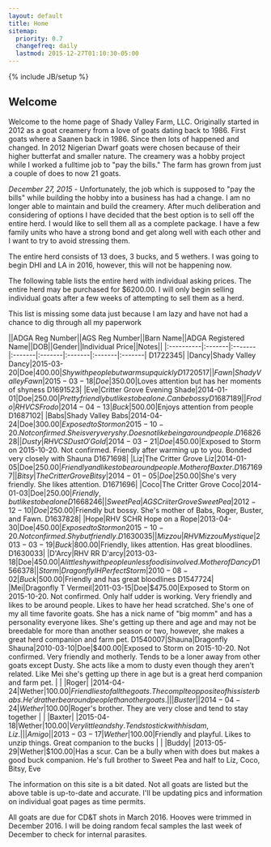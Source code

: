 ```yaml
---
layout: default
title: Home
sitemap:
  priority: 0.7
  changefreq: daily
  lastmod: 2015-12-27T01:10:30-05:00
---
```

{% include JB/setup %}

## Welcome

Welcome to the home page of Shady Valley Farm, LLC. Originally started in 2012 as a goat creamery from a love of
goats dating back to 1986. First goats where a Saanen back in 1986. Since then lots of happened and changed. In 2012
Nigerian Dwarf goats were chosen because of their higher butterfat and smaller nature. The creamery was a hobby project
while I worked a fulltime job to "pay the bills." The farm has grown from just a couple of does to now 21 goats.

*December 27, 2015* - Unfortunately, the job which is supposed to "pay the bills" while building the hobby into a business
has had a change. I am no longer able to maintain and build the creamery. After much deliberation and considering of options
I have decided that the best option is to sell off the entire herd. I would like to sell them all as a complete package. I have
a few family units who have a strong bond and get along well with each other and I want to try to avoid stressing them.

The entire herd consists of 13 does, 3 bucks, and 5 wethers.  I was going to begin DHI and LA in 2016, however, this will not be
happening now. 

The following table lists the entire herd with individual asking prices. The entire herd may be purchased for $6200.00. I will only
begin selling individual goats after a few weeks of attempting to sell them as a herd. 

This list is missing some data just because I am lazy and have not had a chance to dig through all my paperwork

||ADGA Reg Number||AGS Reg Number||Barn Name||ADGA Registered Name||DOB||Gender||Individual Price||Notes||
|:----------|:-------|:-------|:-------|:-------|:-------|:-------|:-------|
D1722345| |Dancy|Shady Valley Dancy|2015-03-20|Doe|$400.00|Shy with people but warms up quickly
D1720517| |Fawn|Shady Valley Fawn|2015-03-18|Doe|$350.00|Loves attention but has her moments of shyness
D1691523| |Eve|Critter Grove Evening Shade|2014-01-01|Doe|$250.00|Pretty friendly but likes to be alone. Can be bossy
D1687189| |Frodo|RHV CS Frodo|2014-04-13|Buck|$500.00|Enjoys attention from people
D1687102| |Babs|Shady Valley Babs|2014-04-24|Doe|$300.00|Exposed to Storm on 2015-10-20. Not confirmed. She is very very shy. Does not like being around people.
D1682628| |Dusty|RHV CS Dust O'Gold|2014-03-21|Doe|$450.00|Exposed to Storm on 2015-10-20. Not confirmed. Friendly after warming up to you. Bonded very closely with Shauna
D1671698| |Liz|The Critter Grove Liz|2014-01-05|Doe|$250.00|Friendly and likes to be around people. Mother of Baxter.
D1671697| |Bitsy|The Critter Grove Bitsy|2014-01-05|Doe|$250.00|She's very friendly. She likes attention.
D1671696| |Coco|The Critter Grove Coco|2014-01-03|Doe|$250.00|Friendly, but likes to be alone
D1668246| |Sweet Pea|AGS Criiter Grove Sweet Pea|2012-12-10|Doe|$250.00|Friendly but bossy. She's mother of Babs, Roger, Buster, and Fawn.
D1637828| |Hope|RHV SCHR Hope on a Rope|2013-04-30|Doe|$450.00|Exposed to Storm on 2015-10-20. Not confirmed. Shy but friendly.
D1630035| |Mizzou|RHV Mizzou Mystique|2013-03-19|Buck|$800.00|Friendly, likes attention. Has great bloodlines.
D1630033| |D'Arcy|RHV RR D'arcy|2013-03-18|Doe|$450.00|A little shy with people unless food is involved. Mother of Dancy
D1566378| |Storm|Dragonfly IH Perfect Storm|2010-08-02|Buck|$500.00|Friendly and has great bloodlines
D1547724| |Mei|Dragonfly T Vermeil|2011-03-15|Doe|$475.00|Exposed to Storm on 2015-10-20. Not confirmed. Only half udder is working.  Very friendly and likes to be around people. Likes to have her head scratched. She's one of my all time favorite goats. She has a nick name of "big momm" and has a personality everyone likes. She's getting up there and age and may not be breedable for more than another season or two, however, she makes a great herd companion and farm pet.
D1540007|Shauna|Dragonfly Shauna|2010-03-10|Doe|$400.00|Exposed to Storm on 2015-10-20. Not confirmed. Very friendly and motherly. Tends to be a loner away from other goats except Dusty. She acts like a mom to dusty even though they aren't related. Like Mei she's getting up there in age but is a great herd companion and farm pet.
| | |Roger| |2014-04-24|Wether|$100.00|Friendliest of all the goats. The complte opposite of his sister babs. He'd rather be around people than other goats.
| | |Buster| |2014-04-24|Wether|$100.00|Roger's brother. They are very close and tend to stay together
| | |Baxter| |2015-04-18|Wether|$100.00|Very little and shy. Tends to stick with his dam, Liz.
| | |Amigo| |2013-03-17|Wether|$100.00|Friendly and playful. Likes to unzip things. Great companion to the bucks
| | |Buddy| |2013-05-29|Wether|$100.00|Has a scur. Can be a bully when with does but makes a good buck companion. He's full brother to Sweet Pea and half to Liz, Coco, Bitsy, Eve

The information on this site is a bit dated. Not all goats are listed but the above table is up-to-date and accurate. I'll be updating pics and information on individual goat pages as time permits.

All goats are due for CD&T shots in March 2016. Hooves were trimmed in December 2016. I will be doing random fecal samples the last week of December to check for internal parasites.




